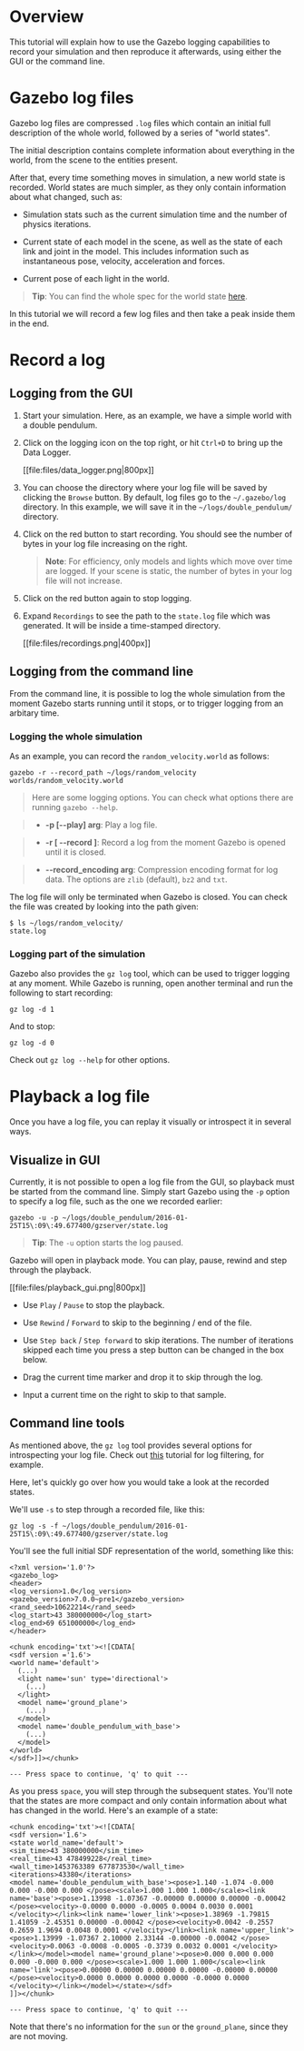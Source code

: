 # Overview

This tutorial will explain how to use the Gazebo logging capabilities to
record your simulation and then reproduce it afterwards, using either the GUI
or the command line.

# Gazebo log files

Gazebo log files are compressed `.log` files which contain an initial full
description of the whole world, followed by a series of "world states".

The initial description contains complete information about everything in the
world, from the scene to the entities present.

After that, every time something moves in simulation, a new world state is
recorded. World states are much simpler, as they only contain information about
what changed, such as:

* Simulation stats such as the current simulation time and the number of physics
iterations.

* Current state of each model in the scene, as well as the state of each link
and joint in the model. This includes information such as instantaneous pose,
velocity, acceleration and forces.

* Current pose of each light in the world.

> **Tip**: You can find the whole spec for the world state
[here](http://sdformat.org/spec?ver=1.6&elem=state).

In this tutorial we will record a few log files and then take a peak inside
them in the end.

# Record a log

## Logging from the GUI

1. Start your simulation. Here, as an example, we have a simple world with a
double pendulum.

1. Click on the logging icon on the top right, or hit `Ctrl+D` to bring up the
Data Logger.

    [[file:files/data_logger.png|800px]]

1. You can choose the directory where your log file will be saved by clicking
the `Browse` button. By default, log files go to the `~/.gazebo/log` directory.
In this example, we will save it in the `~/logs/double_pendulum/` directory.

1. Click on the red button to start recording. You should see the number of
bytes in your log file increasing on the right.

    > **Note**: For efficiency, only models and lights which move over time are
    logged. If your scene is static, the number of bytes in your log file will
    not increase.

1. Click on the red button again to stop logging.

1. Expand `Recordings` to see the path to the `state.log` file which was
generated. It will be inside a time-stamped directory.

    [[file:files/recordings.png|400px]]

## Logging from the command line

From the command line, it is possible to log the whole simulation from the
moment Gazebo starts running until it stops, or to trigger logging from an
arbitary time.

### Logging the whole simulation

As an example, you can record the `random_velocity.world` as follows:

    gazebo -r --record_path ~/logs/random_velocity worlds/random_velocity.world

> Here are some logging options. You can check what options there are running
> `gazebo --help`.

> * **-p [--play] arg**: Play a log file.

> * **-r [ --record ]**: Record a log from the moment Gazebo is opened until it
is closed.

> * **--record_encoding arg**: Compression encoding format for log data. The
options are `zlib` (default), `bz2` and `txt`.

The log file will only be terminated when Gazebo is closed. You can check the
file was created by looking into the path given:

    $ ls ~/logs/random_velocity/
    state.log

### Logging part of the simulation

Gazebo also provides the `gz log` tool, which can be used to trigger logging at
any moment. While Gazebo is running, open another terminal and run the following
to start recording:

    gz log -d 1

And to stop:

    gz log -d 0

Check out `gz log --help` for other options.

# Playback a log file

Once you have a log file, you can replay it visually or introspect it in several
ways.

## Visualize in GUI

Currently, it is not possible to open a log file from the GUI, so playback must
be started from the command line. Simply start Gazebo using the `-p` option
to specify a log file, such as the one we recorded earlier:

    gazebo -u -p ~/logs/double_pendulum/2016-01-25T15\:09\:49.677400/gzserver/state.log

> **Tip**: The `-u` option starts the log paused.

Gazebo will open in playback mode. You can play, pause, rewind and step through
the playback.

[[file:files/playback_gui.png|800px]]

* Use `Play` / `Pause` to stop the playback.

* Use `Rewind` / `Forward` to skip to the beginning / end of the file.

* Use `Step back` / `Step forward` to skip iterations. The number of iterations
skipped each time you press a step button can be changed in the box below.

* Drag the current time marker and drop it to skip through the log.

* Input a current time on the right to skip to that sample.

## Command line tools

As mentioned above, the `gz log` tool provides several options for introspecting
your log file. Check out
[this](http://gazebosim.org/tutorials?tut=log_filtering&cat=tools_utilities)
tutorial for log filtering, for example.

Here, let's quickly go over how you would take a look at the recorded states.

We'll use `-s` to step through a recorded file, like this:

    gz log -s -f ~/logs/double_pendulum/2016-01-25T15\:09\:49.677400/gzserver/state.log

You'll see the full initial SDF representation of the world, something like
this:

    <?xml version='1.0'?>
    <gazebo_log>
    <header>
    <log_version>1.0</log_version>
    <gazebo_version>7.0.0~pre1</gazebo_version>
    <rand_seed>10622214</rand_seed>
    <log_start>43 380000000</log_start>
    <log_end>69 651000000</log_end>
    </header>

    <chunk encoding='txt'><![CDATA[
    <sdf version ='1.6'>
    <world name='default'>
      (...)
      <light name='sun' type='directional'>
        (...)
      </light>
      <model name='ground_plane'>
        (...)
      </model>
      <model name='double_pendulum_with_base'>
        (...)
      </model>
    </world>
    </sdf>]]></chunk>

    --- Press space to continue, 'q' to quit ---

As you press `space`, you will step through the subsequent states. You'll note
that the states are more compact and only contain information about what has
changed in the world. Here's an example of a state:

    <chunk encoding='txt'><![CDATA[
    <sdf version='1.6'>
    <state world_name='default'>
    <sim_time>43 380000000</sim_time>
    <real_time>43 478499228</real_time>
    <wall_time>1453763389 677873530</wall_time>
    <iterations>43380</iterations>
    <model name='double_pendulum_with_base'><pose>1.140 -1.074 -0.000 0.000 -0.000 0.000 </pose><scale>1.000 1.000 1.000</scale><link name='base'><pose>1.13998 -1.07367 -0.00000 0.00000 0.00000 -0.00042 </pose><velocity>-0.0000 0.0000 -0.0005 0.0004 0.0030 0.0001 </velocity></link><link name='lower_link'><pose>1.38969 -1.79815 1.41059 -2.45351 0.00000 -0.00042 </pose><velocity>0.0042 -0.2557 0.2659 1.9694 0.0048 0.0001 </velocity></link><link name='upper_link'><pose>1.13999 -1.07367 2.10000 2.33144 -0.00000 -0.00042 </pose><velocity>0.0063 -0.0008 -0.0005 -0.3739 0.0032 0.0001 </velocity></link></model><model name='ground_plane'><pose>0.000 0.000 0.000 0.000 -0.000 0.000 </pose><scale>1.000 1.000 1.000</scale><link name='link'><pose>0.00000 0.00000 0.00000 0.00000 -0.00000 0.00000 </pose><velocity>0.0000 0.0000 0.0000 0.0000 -0.0000 0.0000 </velocity></link></model></state></sdf>
    ]]></chunk>

    --- Press space to continue, 'q' to quit ---

Note that there's no information for the `sun` or the `ground_plane`, since they
are not moving.


